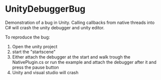 # UnityDebuggerBug
Demonstration of a bug in Unity. Calling callbacks from native threads into C# will crash the unity debugger and unity editor.

To reproduce the bug:

1. Open the unity project
2. start the "startscene"
3. Either attach the debugger at the start and walk trough the NativePlugin.cs or run the example and attach the debugger after
it and press the pause button
4. Unity and visual studio will crash
